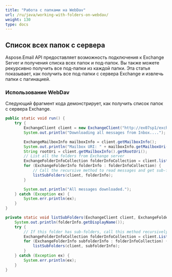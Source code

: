 ```yaml
---
title: "Работа с папками на WebDav"
url: /ru/java/working-with-folders-on-webdav/
weight: 130
type: docs
---
```



## **Список всех папок с сервера**
Aspose.Email API предоставляет возможность подключения к Exchange Server и получения списка всех папок и под-папок. Вы также можете рекурсивно получить все под-папки из каждой папки. Эта статья показывает, как получить все под-папки с сервера Exchange и извлечь папки с пагинацией.
### **Использование WebDav**
Следующий фрагмент кода демонстрирует, как получить список папок с сервера Exchange.


~~~Java
public static void run() {
    try {
        ExchangeClient client = new ExchangeClient("http://ex07sp1/exchange/Administrator", "user", "pwd", "domain");
        System.out.println("Downloading all messages from Inbox....");

        ExchangeMailboxInfo mailboxInfo = client.getMailboxInfo();
        System.out.println("Mailbox URI: " + mailboxInfo.getMailboxUri());
        String rootUri = client.getMailboxInfo().getRootUri();
        // List all the folders from Exchange server
        ExchangeFolderInfoCollection folderInfoCollection = client.listSubFolders(rootUri);
        for (ExchangeFolderInfo folderInfo : folderInfoCollection) {
            // Call the recursive method to read messages and get sub-folders
            listSubFolders(client, folderInfo);
        }

        System.out.println("All messages downloaded.");
    } catch (Exception ex) {
        System.err.println(ex);
    }
}

private static void listSubFolders(ExchangeClient client, ExchangeFolderInfo folderInfo) {
    System.out.println(folderInfo.getDisplayName());
    try {
        // If this folder has sub-folders, call this method recursively to get messages
        ExchangeFolderInfoCollection folderInfoCollection = client.ListSubFolders(folderInfo.Uri);
        for (ExchangeFolderInfo subfolderInfo : folderInfoCollection) {
            listSubFolders(client, subfolderInfo);
        }
    } catch (Exception ex) {
        System.err.println(ex);
    }
}
~~~